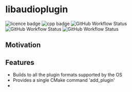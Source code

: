 # libaudioplugin

![licence badge](https://img.shields.io/badge/licence-MIT-blue?style=for-the-badge)
![cpp badge](https://img.shields.io/badge/C%2B%2B-17-blue?style=for-the-badge)
![GitHub Workflow Status](https://img.shields.io/github/actions/workflow/status/adriensalon/libplugin/windows.yaml?label=windows%20(AAX,%20VST2,%20VST3)&style=for-the-badge)
![GitHub Workflow Status](https://img.shields.io/github/actions/workflow/status/adriensalon/libplugin/macos.yaml?label=macos%20(AUv2,%20AUv3,%20AAX,%20VST2,%20VST3)&style=for-the-badge)
![GitHub Workflow Status](https://img.shields.io/github/actions/workflow/status/adriensalon/libplugin/linux.yaml?label=linux%20(VST2,%20VST3)&style=for-the-badge)

## Motivation

## Features
- Builds to all the plugin formats supported by the OS
- Provides a single CMake command 'add_plugin'
- 
